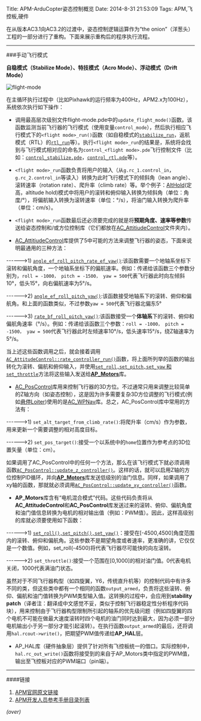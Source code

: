 Title: APM-ArduCopter姿态控制概览
Date: 2014-8-31 21:53:09 
Tags: APM,飞控板,硬件

<!-- PELICAN_BEGIN_SUMMARY -->
在从版本AC3.1向AC3.2的过渡中，姿态控制逻辑运算作为“the onion”（洋葱头）工程的一部分进行了重构。下面来展示重构后的程序执行流程。
<!-- PELICAN_END_SUMMARY -->

---
###手动飞行模式

**自稳模式（Stabilize Mode）、特技模式（Acro Mode）、浮动模式（Drift Mode）**

![flight-mode](http://dev.ardupilot.com/wp-content/uploads/sites/6/2013/06/AC_CodeOverview_ManualFlightMode.png)

在主循环执行过程中（比如Pixhawk的运行频率为400Hz，APM2.x为100Hz），系统依次执行如下操作：

- 调用最高层次级别文件flight-mode.pde中的`update_flight_mode()`函数。该函数监测当前飞行器的飞行模式（使用变量`control_mode`），然后执行相应飞行模式下的`<flight mode>_run()`函数（如自稳模式的[`stabilize_run`](https://github.com/diydrones/ardupilot/blob/master/ArduCopter/control_stabilize.pde#L20)，返航模式（RTL）的[`rtl_run`](https://github.com/diydrones/ardupilot/blob/master/ArduCopter/control_rtl.pde#L23)等）。执行`<flight mode>_run`的结果是，系统将会找到与飞行模式相对应的命名为`control_<flight mode>.pde`飞行控制文件（比如：[`control_stabilize.pde`](https://github.com/diydrones/ardupilot/blob/master/ArduCopter/control_stabilize.pde)，[`control_rtl.pde`](https://github.com/diydrones/ardupilot/blob/master/ArduCopter/control_rtl.pde)等）。

- `<flight mode>_run`函数负责将用户的输入（从`g.rc_1.control_in`，`g.rc_2.control_in`等读入）转换为此时飞行模式下的倾斜角（lean angle）、滚转速率（rotation rate）、爬升率（climb rate）等。举个例子：[AltHold](https://github.com/diydrones/ardupilot/blob/master/ArduCopter/control_althold.pde#L22)(定高，altitude hold)模式中将用户的滚转和俯仰输入转换为倾斜角（单位：角度/°），将偏航输入转换为滚转速率（单位：°/s），将油门输入转换为爬升率（单位：cm/s）。

- `<flight mode>_run`函数最后还必须要完成的就是将**预期角度、速率等参数**传送给姿态控制和/或方位控制库（它们都放在[AC_AttitiudeControl](https://github.com/diydrones/ardupilot/tree/master/libraries/AC_AttitudeControl)文件夹内）。

- [AC_AttitiudeControl](https://github.com/diydrones/ardupilot/tree/master/libraries/AC_AttitudeControl)库提供了5中可能的方法来调整飞行器的姿态，下面来说明最通用的三种方法：

------>1) [`angle_ef_roll_pitch_rate_ef_yaw()`](https://github.com/diydrones/ardupilot/blob/master/libraries/AC_AttitudeControl/AC_AttitudeControl.h#L98):该函数需要一个地轴系坐标下滚转和偏航角度，一个地轴系坐标下的偏航速率。例如：传递给该函数三个参数分别为，`roll = -1000， pitch = -1500， yaw = 500`代表飞行器此时向左倾斜10°，低头15°，向右偏航速率为5°/s。

------>2) [`angle_ef_roll_pitch_yaw()`](https://github.com/diydrones/ardupilot/blob/master/libraries/AC_AttitudeControl/AC_AttitudeControl.h#L102):该函数接受地轴系下的滚转、俯仰和偏航角。和上面的函数类似，不过参数`yaw = 500`代表飞行器北偏东5°

------>3) [`rate_bf_roll_pitch_yaw()`](https://github.com/diydrones/ardupilot/blob/master/libraries/AC_AttitudeControl/AC_AttitudeControl.h#L108):该函数接受一个**体轴系**下的滚转、俯仰和偏航角速率（°/s）。例如：传递给该函数三个参数：`roll = -1000， pitch = -1500， yaw = 500`代表飞行器此时左倾速率10°/s，低头速率15°/s，绕Z轴速率为5°/s。

当上述这些函数调用之后，就会接着调用[`AC_AttitudeControl::rate_controller_run()`](https://github.com/diydrones/ardupilot/blob/master/libraries/AC_AttitudeControl/AC_AttitudeControl.h#L114)函数，将上面所列举的函数的输出转化为滚转、偏航和俯仰输入，并使用[`set_roll,set_pitch,set_yaw` 和 `set_throttle`](https://github.com/diydrones/ardupilot/blob/master/libraries/AP_Motors/AP_Motors_Class.h#L99)方法将这些输入发送给[**AP_Motors**](https://github.com/diydrones/ardupilot/tree/master/libraries/AP_Motors)库。

- [AC_PosControl](https://github.com/diydrones/ardupilot/blob/master/libraries/AC_AttitudeControl/AC_PosControl.h)库用来控制飞行器的3D方位。不过通常只用来调整比较简单的Z轴方向（如姿态控制），这是因为许多需要复杂3D方位调整的飞行模式(例如[悬停Loiter](https://github.com/diydrones/ardupilot/blob/master/ArduCopter/control_loiter.pde#L30))使用的是[AC_WPNav](https://github.com/diydrones/ardupilot/blob/master/libraries/AC_WPNav/AC_WPNav.h)库。总之，AC_PosControl库中常用的方法有：

------>1) `set_alt_target_from_climb_rate()`:将爬升率（cm/s）作为参数，用来更新一个需要调整的相对高度目标。

------>2)  `set_pos_target()`:接受一个以系统中的`home`位置作为参考点的3D位置矢量（单位：cm）。


如果调用了AC_PosControl中的任何一个方法，那么在该飞行模式下就必须调用函数[`AC_PosControl::update_z_controller()`](https://github.com/diydrones/ardupilot/blob/master/libraries/AC_AttitudeControl/AC_PosControl.h#L134)。这样的话，就可以启用Z轴的方位控制PID循环，并向[**AP_Motors**](https://github.com/diydrones/ardupilot/tree/master/libraries/AP_Motors)库发送低级别的油门信息。同样，如果调用了xy轴的函数，那就就必须调用[`AC_PosControl::update_xy_controller()`](https://github.com/diydrones/ardupilot/blob/master/libraries/AC_AttitudeControl/AC_PosControl.h#L202)函数。

- **AP_Motors**库含有“电机混合模式”代码。这些代码负责将从**AC_AttitudeControl**和**AC_PosControl**库发送过来的滚转、俯仰、偏航角度和油门值信息转换为电机的相对输出值（例如：PWM值）。因此，这样高级别的库就必须要使用如下函数：

------>1) [`set_roll(),set_pitch(),set_yaw()`](https://github.com/diydrones/ardupilot/blob/master/libraries/AP_Motors/AP_Motors_Class.h#L99)：接受在[-4500,4500]角度范围内的滚转、俯仰和偏航角。这些参数不是期望角度或者速率，更准确的讲，它仅仅是一个数值。例如，set_roll(-4500)将代表飞行器尽可能快的向左滚转。

------>2) `set_throttle()`:接受一个范围在[0,1000]的相对油门值。0代表电机关闭，1000代表满油门状态。

虽然对于不同飞行器构型（如四旋翼，Y6，传统直升机等）的控制代码中有许多不同的类，但这些类中都有一个相同的函数`output_armed`，负责将这些滚转、俯仰、偏航和油门值转换为PWM类型输入值。这转换的过程中，会应用到**stability patch**（译者注：翻译成中文感觉不妥，类似于控制飞行器稳定性分析程序代码块），用来控制由于飞行器构型限制所引起的轴系的优先级问题（例如四旋翼的四个电机不可能在做最大速度滚转时四个电机的油门同时达到最大，因为必须一部分电机输出小于另一部分才能引起滚转）。在执行函数`output_armed`的最后，还将调用`hal.rcout->write()`，把期望PWM值传递给**AP_HAL**层。

- AP_HAL库（硬件抽象层）提供了针对所有飞控板统一的借口。实际控制中，`hal.rc_out_write()`函数将接受到的来自于AP_Motors类中指定的PWM值，输出至飞控板对应的PWM端口（pin端）。

---
####链接

1. [APM官网原文链接](http://dev.ardupilot.com/wiki/apmcopter-programming-attitude-control-2/)
1. [APM开发人员参考手册目录列表]({filename}2014-08-29-APM-开发人员参考手册目录列表.md)

*(over)*